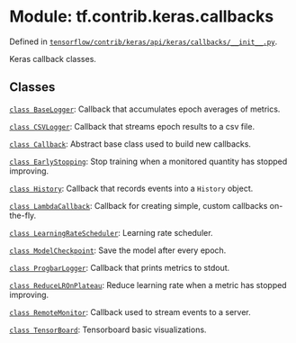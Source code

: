 <div itemscope itemtype="http://developers.google.com/ReferenceObject">
<meta itemprop="name" content="tf.contrib.keras.callbacks" />
</div>

# Module: tf.contrib.keras.callbacks



Defined in [`tensorflow/contrib/keras/api/keras/callbacks/__init__.py`](https://www.tensorflow.org/code/tensorflow/contrib/keras/api/keras/callbacks/__init__.py).

Keras callback classes.

## Classes

[`class BaseLogger`](../../../tf/contrib/keras/callbacks/BaseLogger.md): Callback that accumulates epoch averages of metrics.

[`class CSVLogger`](../../../tf/contrib/keras/callbacks/CSVLogger.md): Callback that streams epoch results to a csv file.

[`class Callback`](../../../tf/contrib/keras/callbacks/Callback.md): Abstract base class used to build new callbacks.

[`class EarlyStopping`](../../../tf/contrib/keras/callbacks/EarlyStopping.md): Stop training when a monitored quantity has stopped improving.

[`class History`](../../../tf/contrib/keras/callbacks/History.md): Callback that records events into a `History` object.

[`class LambdaCallback`](../../../tf/contrib/keras/callbacks/LambdaCallback.md): Callback for creating simple, custom callbacks on-the-fly.

[`class LearningRateScheduler`](../../../tf/contrib/keras/callbacks/LearningRateScheduler.md): Learning rate scheduler.

[`class ModelCheckpoint`](../../../tf/contrib/keras/callbacks/ModelCheckpoint.md): Save the model after every epoch.

[`class ProgbarLogger`](../../../tf/contrib/keras/callbacks/ProgbarLogger.md): Callback that prints metrics to stdout.

[`class ReduceLROnPlateau`](../../../tf/contrib/keras/callbacks/ReduceLROnPlateau.md): Reduce learning rate when a metric has stopped improving.

[`class RemoteMonitor`](../../../tf/contrib/keras/callbacks/RemoteMonitor.md): Callback used to stream events to a server.

[`class TensorBoard`](../../../tf/contrib/keras/callbacks/TensorBoard.md): Tensorboard basic visualizations.


